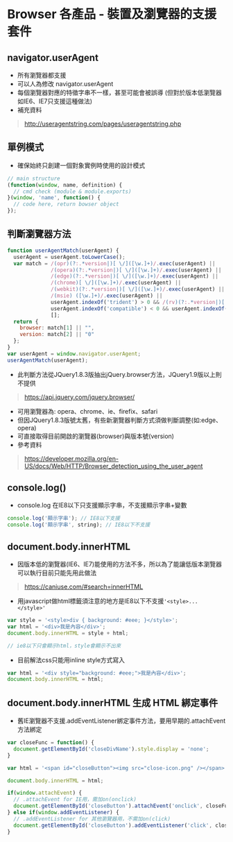 # Browser 各產品 - 裝置及瀏覽器的支援套件

## navigator.userAgent

* 所有瀏覽器都支援
* 可以人為修改 navigator.userAgent
* 每個瀏覽器對應的特徵字串不一樣，甚至可能會被誤導
(但對於版本低瀏覽器如IE6、IE7只支援這種做法)
* 補充資料
> http://useragentstring.com/pages/useragentstring.php

## 單例模式

* 確保始終只創建一個對象實例時使用的設計模式

```javascript
// main structure
(function(window, name, definition) {
  // cmd check (module & module.exports)
}(window, 'name', function() {
  // code here, return bowser object
});  
```

## 判斷瀏覽器方法

```javascript
function userAgentMatch(userAgent) {
  userAgent = userAgent.toLowerCase();
  var match = /(opr)(?:.*version|)[ \/]([\w.]+)/.exec(userAgent) ||
              /(opera)(?:.*version|)[ \/]([\w.]+)/.exec(userAgent) ||
              /(edge)(?:.*version|)[ \/]([\w.]+)/.exec(userAgent) ||
              /(chrome)[ \/]([\w.]+)/.exec(userAgent) ||
              /(webkit)(?:.*version|)[ \/]([\w.]+)/.exec(userAgent) ||
              /(msie) ([\w.]+)/.exec(userAgent) ||
              userAgent.indexOf('trident') > 0 && /(rv)(?:.*version|)[ \:]([\w.]+)/.exec(userAgent) ||
              userAgent.indexOf('compatible') < 0 && userAgent.indexOf('trident') < 0 && /(mozilla)(?:.*? rv:([\w.]+)|)/.exec(userAgent) ||
              [];
  return {
    browser: match[1] || "",
    version: match[2] || "0"
  };
}
var userAgent = window.navigator.userAgent;
userAgentMatch(userAgent);
```

* 此判斷方法從JQuery1.8.3版抽出jQuery.browser方法，JQuery1.9版以上則不提供
> https://api.jquery.com/jquery.browser/
* 可用瀏覽器為: opera、chrome、ie、firefix、safari
* 但因JQuery1.8.3版號太舊，有些新瀏覽器判斷方式須做判斷調整(如:edge、opera)
* 可直接取得目前開啟的瀏覽器(browser)與版本號(version)
* 參考資料
> https://developer.mozilla.org/en-US/docs/Web/HTTP/Browser_detection_using_the_user_agent

## console.log()

* console.log 在IE8以下只支援顯示字串，不支援顯示字串+變數

```javascript
console.log('顯示字串'); // IE8以下支援
console.log('顯示字串', string); // IE8以下不支援
```

## document.body.innerHTML

* 因版本低的瀏覽器(IE6、IE7)能使用的方法不多，所以為了能讓低版本瀏覽器可以執行目前只能先用此做法
> https://caniuse.com/#search=innerHTML

* 用javascript做html標籤須注意的地方是IE8以下不支援```'<style>...</style>'```

```javascript
var style = '<style>div { background: #eee; }</style>';
var html = '<div>我是內容</div>';
document.body.innerHTML = style + html;

// ie8以下只會顯示html，style會顯示不出來
```

* 目前解法css只能用inline style方式寫入

```javascript
var html = '<div style="background: #eee;">我是內容</div>';
document.body.innerHTML = html;
```

## document.body.innerHTML 生成 HTML 綁定事件

* 舊IE瀏覽器不支援.addEventListener綁定事件方法，要用早期的.attachEvent方法綁定

```javascript
var closeFunc = function() {
  document.getElementById('closeDivName').style.display = 'none';
}

var html = '<span id="closeButton"><img src="close-icon.png" /></span>';

document.body.innerHTML = html;

if(window.attachEvent) {
  // .attachEvent for IE用，需加on(onclick)
  document.getElementById('closeButton').attachEvent('onclick', closeFunc);
} else if(window.addEventListener) {
  // .addEventListener for 其他瀏覽器用，不需加on(click)
  document.getElementById('closeButton').addEventListener('click', closeFunc);
}
```